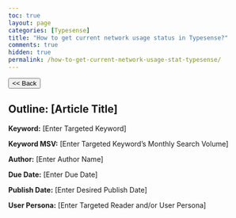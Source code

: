 ```yaml
---
toc: true
layout: page
categories: [Typesense]
title: "How to get current network usage status in Typesense?"
comments: true
hidden: true
permalink: /how-to-get-current-network-usage-stat-typesense/
---
```


<button class="back-button" onclick="window.history.back()"><< Back</button>

## Outline: [Article Title]

**Keyword:** [Enter Targeted Keyword]

**Keyword MSV:** [Enter Targeted Keyword’s Monthly Search Volume]

**Author:** [Enter Author Name]

**Due Date:** [Enter Due Date]

**Publish Date:** [Enter Desired Publish Date]

**User Persona:** [Enter Targeted Reader and/or User Persona]

<br>
